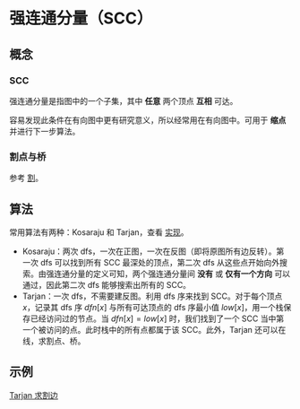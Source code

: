# 强连通分量（SCC）

## 概念

### SCC

强连通分量是指图中的一个子集，其中 **任意** 两个顶点 **互相** 可达。

容易发现此条件在有向图中更有研究意义，所以经常用在有向图中。可用于 **缩点** 并进行下一步算法。

### 割点与桥

参考 [割](https://oi-wiki.org/graph/concept/#%E5%89%B2)。

## 算法

常用算法有两种：Kosaraju 和 Tarjan，查看 [实现](https://github.com/amcones/algorithms/tree/main/content/include/graph/SCC.h)。

- Kosaraju：两次 dfs，一次在正图，一次在反图（即将原图所有边反转）。第一次 dfs 可以找到所有 SCC 最深处的顶点，第二次 dfs 从这些点开始向外搜索。由强连通分量的定义可知，两个强连通分量间 **没有** 或 **仅有一个方向** 可以通过，因此第二次 dfs 能够搜索出所有的 SCC。
- Tarjan：一次 dfs，不需要建反图。利用 dfs 序来找到 SCC。对于每个顶点 $x$，记录其 dfs 序 $dfn[x]$ 与所有可达顶点的 dfs 序最小值 $low[x]$，用一个栈保存已经访问过的节点。当 $dfn[x]=low[x]$ 时，我们找到了一个 SCC 当中第一个被访问的点。此时栈中的所有点都属于该 SCC。此外，Tarjan 还可以在线，求割点、桥。

## 示例

[Tarjan 求割边](https://leetcode.cn/problems/critical-connections-in-a-network/submissions/635836054/)